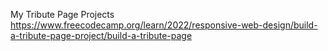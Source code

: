 My Tribute Page Projects https://www.freecodecamp.org/learn/2022/responsive-web-design/build-a-tribute-page-project/build-a-tribute-page